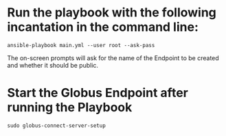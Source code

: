 # Run the playbook with the following incantation in the command line:
```
ansible-playbook main.yml --user root --ask-pass
```
The on-screen prompts will ask for the name of the Endpoint to be created and whether it should be public.

# Start the Globus Endpoint after running the Playbook
```
sudo globus-connect-server-setup
```
